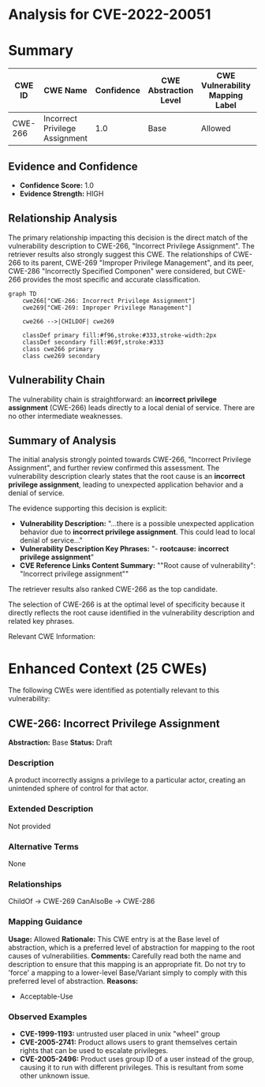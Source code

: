 # Analysis for CVE-2022-20051

# Summary
| CWE ID | CWE Name | Confidence | CWE Abstraction Level | CWE Vulnerability Mapping Label | CWE-Vulnerability Mapping Notes |
|---|---|---|---|---|---|
| CWE-266 | Incorrect Privilege Assignment | 1.0 | Base | Allowed | Primary CWE |

## Evidence and Confidence

*   **Confidence Score:** 1.0
*   **Evidence Strength:** HIGH

## Relationship Analysis
The primary relationship impacting this decision is the direct match of the vulnerability description to CWE-266, "Incorrect Privilege Assignment". The retriever results also strongly suggest this CWE. The relationships of CWE-266 to its parent, CWE-269 "Improper Privilege Management", and its peer, CWE-286 "Incorrectly Specified Componen" were considered, but CWE-266 provides the most specific and accurate classification.

```mermaid
graph TD
    cwe266["CWE-266: Incorrect Privilege Assignment"]
    cwe269["CWE-269: Improper Privilege Management"]

    cwe266 -->|CHILDOF| cwe269

    classDef primary fill:#f96,stroke:#333,stroke-width:2px
    classDef secondary fill:#69f,stroke:#333
    class cwe266 primary
    class cwe269 secondary
```

## Vulnerability Chain
The vulnerability chain is straightforward: an **incorrect privilege assignment** (CWE-266) leads directly to a local denial of service. There are no other intermediate weaknesses.

## Summary of Analysis
The initial analysis strongly pointed towards CWE-266, "Incorrect Privilege Assignment", and further review confirmed this assessment. The vulnerability description clearly states that the root cause is an **incorrect privilege assignment**, leading to unexpected application behavior and a denial of service.

The evidence supporting this decision is explicit:
*   **Vulnerability Description:** "...there is a possible unexpected application behavior due to **incorrect privilege assignment**. This could lead to local denial of service..."
*   **Vulnerability Description Key Phrases:** "- **rootcause:** **incorrect privilege assignment**"
*   **CVE Reference Links Content Summary:** ""Root cause of vulnerability": "Incorrect privilege assignment""

The retriever results also ranked CWE-266 as the top candidate.

The selection of CWE-266 is at the optimal level of specificity because it directly reflects the root cause identified in the vulnerability description and related key phrases.

Relevant CWE Information:

# Enhanced Context (25 CWEs)
The following CWEs were identified as potentially relevant to this vulnerability:

## CWE-266: Incorrect Privilege Assignment
**Abstraction:** Base
**Status:** Draft

### Description
A product incorrectly assigns a privilege to a particular actor, creating an unintended sphere of control for that actor.

### Extended Description
Not provided

### Alternative Terms
None

### Relationships
ChildOf -> CWE-269
CanAlsoBe -> CWE-286

### Mapping Guidance
**Usage:** Allowed
**Rationale:** This CWE entry is at the Base level of abstraction, which is a preferred level of abstraction for mapping to the root causes of vulnerabilities.
**Comments:** Carefully read both the name and description to ensure that this mapping is an appropriate fit. Do not try to 'force' a mapping to a lower-level Base/Variant simply to comply with this preferred level of abstraction.
**Reasons:**
- Acceptable-Use

### Observed Examples
- **CVE-1999-1193:** untrusted user placed in unix "wheel" group
- **CVE-2005-2741:** Product allows users to grant themselves certain rights that can be used to escalate privileges.
- **CVE-2005-2496:** Product uses group ID of a user instead of the group, causing it to run with different privileges. This is resultant from some other unknown issue.